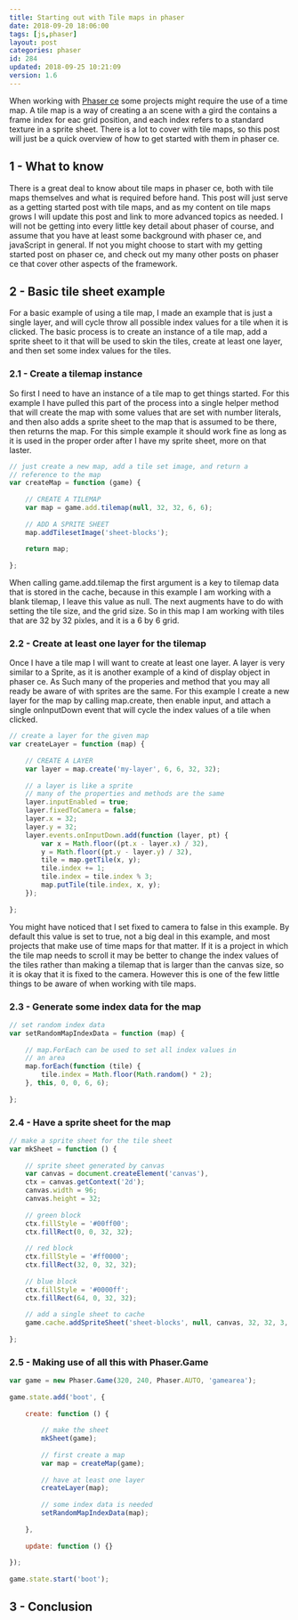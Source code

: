 ```yaml
---
title: Starting out with Tile maps in phaser
date: 2018-09-20 18:06:00
tags: [js,phaser]
layout: post
categories: phaser
id: 284
updated: 2018-09-25 10:21:09
version: 1.6
---
```


When working with [Phaser ce](https://photonstorm.github.io/phaser-ce/) some projects might require the use of a time map. A tile map is a way of creating a an scene with a gird the contains a frame index for eac grid position, and each index refers to a standard texture in a sprite sheet. There is a lot to cover with tile maps, so this post will just be a quick overview of how to get started with them in phaser ce.

<!-- more -->

## 1 - What to know

There is a great deal to know about tile maps in phaser ce, both with tile maps themselves and what is required before hand. This post will just serve as a getting started post with tile maps, and as my content on tile maps grows I will update this post and link to more advanced topics as needed. I will not be getting into every little key detail about phaser of course, and assume that you have at least some background with phaser ce, and javaScript in general. If not you might choose to start with my getting started post on phaser ce, and check out my many other posts on phaser ce that cover other aspects of the framework.


## 2 - Basic tile sheet example

For a basic example of using a tile map, I made an example that is just a single layer, and will cycle throw all possible index values for a tile when it is clicked. The basic process is to create an instance of a tile map, add a sprite sheet to it that will be used to skin the tiles, create at least one layer, and then set some index values for the tiles.

### 2.1 - Create a tilemap instance

So first I need to have an instance of a tile map to get things started. For this example I have pulled this part of the process into a single helper method that will create the map with some values that are set with number literals, and then also adds a sprite sheet to the map that is assumed to be there, then returns the map. For this simple example it should work fine as long as it is used in the proper order after I have my sprite sheet, more on that laster.

```js
// just create a new map, add a tile set image, and return a
// reference to the map
var createMap = function (game) {
 
    // CREATE A TILEMAP
    var map = game.add.tilemap(null, 32, 32, 6, 6);
 
    // ADD A SPRITE SHEET
    map.addTilesetImage('sheet-blocks');
 
    return map;
 
};
```

When calling game.add.tilemap the first argument is a key to tilemap data that is stored in the cache, because in this example I am working with a blank tilemap, I leave this value as null. The next augments have to do with setting the tile size, and the grid size. So in this map I am working with tiles that are 32 by 32 pixles, and it is a 6 by 6 grid.

### 2.2 - Create at least one layer for the tilemap

Once I have a tile map I will want to create at least one layer. A layer is very similar to a Sprite, as it is another example of a kind of display object in phaser ce. As Such many of the properies and method that you may all ready be aware of with sprites are the same. For this example I create a new layer for the map by calling map.create, then enable input, and attach a single onInputDown event that will cycle the index values of a tile when clicked.

```js
// create a layer for the given map
var createLayer = function (map) {
 
    // CREATE A LAYER
    var layer = map.create('my-layer', 6, 6, 32, 32);
 
    // a layer is like a sprite
    // many of the properties and methods are the same
    layer.inputEnabled = true;
    layer.fixedToCamera = false;
    layer.x = 32;
    layer.y = 32;
    layer.events.onInputDown.add(function (layer, pt) {
        var x = Math.floor((pt.x - layer.x) / 32),
        y = Math.floor((pt.y - layer.y) / 32),
        tile = map.getTile(x, y);
        tile.index += 1;
        tile.index = tile.index % 3;
        map.putTile(tile.index, x, y);
    });
 
};
```

You might have noticed that I set fixed to camera to false in this example. By default this value is set to true, not a big deal in this example, and most projects that make use of time maps for that matter. If it is a project in which the tile map needs to scroll it may be better to change the index values of the tiles rather than making a tilemap that is larger than the canvas size, so it is okay that it is fixed to the camera. However this is one of the few little things to be aware of when working with tile maps.

### 2.3 - Generate some index data for the map

```js
// set random index data
var setRandomMapIndexData = function (map) {
 
    // map.ForEach can be used to set all index values in
    // an area
    map.forEach(function (tile) {
        tile.index = Math.floor(Math.random() * 2);
    }, this, 0, 0, 6, 6);
 
};
```

### 2.4 - Have a sprite sheet for the map

```js
// make a sprite sheet for the tile sheet
var mkSheet = function () {
 
    // sprite sheet generated by canvas
    var canvas = document.createElement('canvas'),
    ctx = canvas.getContext('2d');
    canvas.width = 96;
    canvas.height = 32;
 
    // green block
    ctx.fillStyle = '#00ff00';
    ctx.fillRect(0, 0, 32, 32);
 
    // red block
    ctx.fillStyle = '#ff0000';
    ctx.fillRect(32, 0, 32, 32);
 
    // blue block
    ctx.fillStyle = '#0000ff';
    ctx.fillRect(64, 0, 32, 32);
 
    // add a single sheet to cache
    game.cache.addSpriteSheet('sheet-blocks', null, canvas, 32, 32, 3, 0, 0);
 
};
```

### 2.5 - Making use of all this with Phaser.Game

```js
var game = new Phaser.Game(320, 240, Phaser.AUTO, 'gamearea');
 
game.state.add('boot', {
 
    create: function () {
 
        // make the sheet
        mkSheet(game);
 
        // first create a map
        var map = createMap(game);
 
        // have at least one layer
        createLayer(map);
 
        // some index data is needed
        setRandomMapIndexData(map);
 
    },
 
    update: function () {}
 
});
 
game.state.start('boot');
```

## 3 - Conclusion